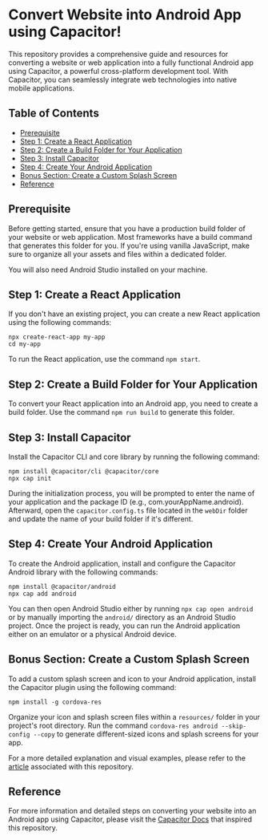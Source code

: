 # Convert Website into Android App using Capacitor!

This repository provides a comprehensive guide and resources for converting a website or web application into a fully functional Android app using Capacitor, a powerful cross-platform development tool. With Capacitor, you can seamlessly integrate web technologies into native mobile applications.

## Table of Contents
- [Prerequisite](#prerequisite)
- [Step 1: Create a React Application](#step-1-create-a-react-application)
- [Step 2: Create a Build Folder for Your Application](#step-2-create-a-build-folder-for-your-application)
- [Step 3: Install Capacitor](#step-3-install-capacitor)
- [Step 4: Create Your Android Application](#step-4-create-your-android-application)
- [Bonus Section: Create a Custom Splash Screen](#bonus-section-create-a-custom-splash-screen)
- [Reference](#reference)

## Prerequisite
Before getting started, ensure that you have a production build folder of your website or web application. Most frameworks have a build command that generates this folder for you. If you're using vanilla JavaScript, make sure to organize all your assets and files within a dedicated folder.

You will also need Android Studio installed on your machine.

## Step 1: Create a React Application
If you don't have an existing project, you can create a new React application using the following commands:
```
npx create-react-app my-app
cd my-app
```
To run the React application, use the command `npm start`.

## Step 2: Create a Build Folder for Your Application
To convert your React application into an Android app, you need to create a build folder. Use the command `npm run build` to generate this folder.

## Step 3: Install Capacitor
Install the Capacitor CLI and core library by running the following command:
```
npm install @capacitor/cli @capacitor/core
npx cap init
```
During the initialization process, you will be prompted to enter the name of your application and the package ID (e.g., com.yourAppName.android). Afterward, open the `capacitor.config.ts` file located in the `webDir` folder and update the name of your build folder if it's different.

## Step 4: Create Your Android Application
To create the Android application, install and configure the Capacitor Android library with the following commands:
```
npm install @capacitor/android
npx cap add android
```
You can then open Android Studio either by running `npx cap open android` or by manually importing the `android/` directory as an Android Studio project. Once the project is ready, you can run the Android application either on an emulator or a physical Android device.

## Bonus Section: Create a Custom Splash Screen
To add a custom splash screen and icon to your Android application, install the Capacitor plugin using the following command:
```
npm install -g cordova-res
```
Organize your icon and splash screen files within a `resources/` folder in your project's root directory. Run the command `cordova-res android --skip-config --copy` to generate different-sized icons and splash screens for your app.

For a more detailed explanation and visual examples, please refer to the [article](https://blog.webdrip.in/convert-website-into-android-app-using-capacitor) associated with this repository.

## Reference
For more information and detailed steps on converting your website into an Android app using Capacitor, please visit the [Capacitor Docs](https://capacitorjs.com/docs) that inspired this repository.
